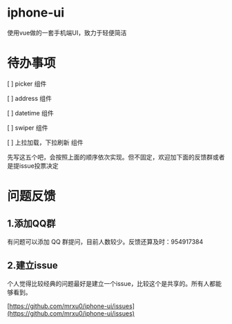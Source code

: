 # iphone-ui
使用vue做的一套手机端UI，致力于轻便简洁

# 待办事项
[ ] picker 组件

[ ] address 组件

[ ] datetime 组件

[ ] swiper 组件

[ ] 上拉加载，下拉刷新 组件

先写这五个吧，会按照上面的顺序依次实现。但不固定，欢迎加下面的反馈群或者是提issue投票决定


# 问题反馈

## 1.添加QQ群

有问题可以添加 QQ 群提问，目前人数较少。反馈还算及时：954917384

## 2.建立issue

个人觉得比较经典的问题最好是建立一个issue，比较这个是共享的。所有人都能够看到。

[https://github.com/mrxu0/iphone-ui/issues](https://github.com/mrxu0/iphone-ui/issues)
